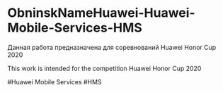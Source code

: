 # ObninskNameHuawei-Huawei-Mobile-Services-HMS
Данная работа предназначена для соревнований Huawei Honor Cup 2020

This work is intended for the competition Huawei Honor Cup 2020

#Huawei Mobile Services #HMS
